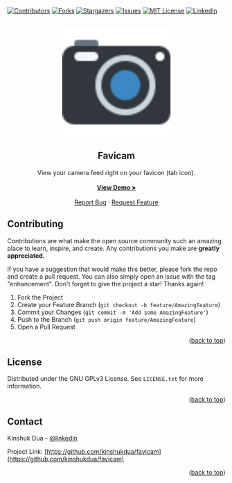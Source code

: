 <div id="top"></div>

[![Contributors][contributors-shield]][contributors-url]
[![Forks][forks-shield]][forks-url]
[![Stargazers][stars-shield]][stars-url]
[![Issues][issues-shield]][issues-url]
[![MIT License][license-shield]][license-url]
[![LinkedIn][linkedin-shield]][linkedin-url]

<!-- PROJECT LOGO -->
<br />
<div align="center">
  <a href="https://github.com/kinshukdua/favicam">
    <img src="images/logo.svg" alt="Logo" width="250" height="250">
  </a>

<h2 align="center">Favicam</h2>

  <p align="center">
View your camera feed right on your favicon (tab icon).<br />
    <br />
    <a href="https://kinshukdua.github.io/favicam"><strong>View Demo »</strong></a>
    <br />
    <br />
    <a href="https://github.com/kinshukdua/favicam/issues">Report Bug</a>
    ·
    <a href="https://github.com/kinshukdua/favicam/issues">Request Feature</a>
  </p>
</div>



<!-- CONTRIBUTING -->
## Contributing

Contributions are what make the open source community such an amazing place to learn, inspire, and create. Any contributions you make are **greatly appreciated**.

If you have a suggestion that would make this better, please fork the repo and create a pull request. You can also simply open an issue with the tag "enhancement".
Don't forget to give the project a star! Thanks again!

1. Fork the Project
2. Create your Feature Branch (`git checkout -b feature/AmazingFeature`)
3. Commit your Changes (`git commit -m 'Add some AmazingFeature'`)
4. Push to the Branch (`git push origin feature/AmazingFeature`)
5. Open a Pull Request

<p align="right">(<a href="#top">back to top</a>)</p>



<!-- LICENSE -->
## License

Distributed under the GNU GPLv3 License. See `LICENSE.txt` for more information.

<p align="right">(<a href="#top">back to top</a>)</p>



<!-- CONTACT -->
## Contact

Kinshuk Dua - [@linkedIn](https://linkedin.com/in/dua)

Project Link: [https://github.com/kinshukdua/favicam](https://github.com/kinshukdua/favicam)

<p align="right">(<a href="#top">back to top</a>)</p>

<!-- MARKDOWN LINKS & IMAGES -->
<!-- https://www.markdownguide.org/basic-syntax/#reference-style-links -->
[contributors-shield]: https://img.shields.io/github/contributors/kinshukdua/favicam.svg?style=for-the-badge
[contributors-url]: https://github.com/kinshukdua/favicam/graphs/contributors
[forks-shield]: https://img.shields.io/github/forks/kinshukdua/favicam.svg?style=for-the-badge
[forks-url]: https://github.com/kinshukdua/favicam/network/members
[stars-shield]: https://img.shields.io/github/stars/kinshukdua/favicam.svg?style=for-the-badge
[stars-url]: https://github.com/kinshukdua/favicam/stargazers
[issues-shield]: https://img.shields.io/github/issues/kinshukdua/favicam.svg?style=for-the-badge
[issues-url]: https://github.com/kinshukdua/favicam/issues
[license-shield]: https://img.shields.io/github/license/kinshukdua/favicam.svg?style=for-the-badge
[license-url]: https://github.com/kinshukdua/favicam/blob/master/LICENSE.txt
[linkedin-shield]: https://img.shields.io/badge/-LinkedIn-black.svg?style=for-the-badge&logo=linkedin&colorB=555
[linkedin-url]: https://linkedin.com/in/dua
[product-screenshot]: images/logo.svg
